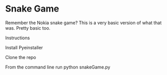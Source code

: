 # Snake Game

Remember the Nokia snake game?  This is a very basic version of what that was.  Pretty basic too.

Instructions

Install Pyeinstaller

Clone the repo

From the command line run python snakeGame.py 